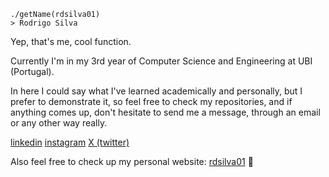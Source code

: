     ./getName(rdsilva01)
    > Rodrigo Silva

Yep, that's me, cool function.

Currently I'm in my 3rd year of Computer Science and Engineering at UBI (Portugal).

In here I could say what I've learned academically and personally, but I prefer to demonstrate it, so feel free to check my repositories, and if anything comes up, don't hesitate to send me a message, through an email or any other way really.

[linkedin](https://www.linkedin.com/in/rodrigo-silva-455b291bb/)
[instagram](https://www.instagram.com/rodrids01/)
[X (twitter)](https://www.twitter.com/rodrids_/)

Also feel free to check up my personal website:
[rdsilva01](https://www.rdsilva01.github.io/) 🏁

